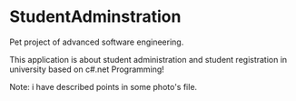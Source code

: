 # StudentAdminstration
Pet project of advanced software engineering.

This application is about student administration and student registration in university based on c#.net Programming!

Note: i have described points in some photo's file.


